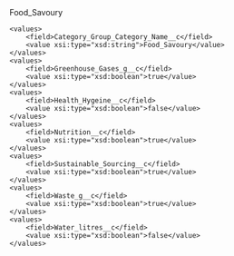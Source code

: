 <?xml version="1.0" encoding="UTF-8"?>
<CustomMetadata xmlns="http://soap.sforce.com/2006/04/metadata" xmlns:xsi="http://www.w3.org/2001/XMLSchema-instance" xmlns:xsd="http://www.w3.org/2001/XMLSchema">
    <label>Food_Savoury</label>
    
    <values>
        <field>Category_Group_Category_Name__c</field>
        <value xsi:type="xsd:string">Food_Savoury</value>
    </values>
    <values>
        <field>Greenhouse_Gases_g__c</field>
        <value xsi:type="xsd:boolean">true</value>
    </values>
    <values>
        <field>Health_Hygeine__c</field>
        <value xsi:type="xsd:boolean">false</value>
    </values>
    <values>
        <field>Nutrition__c</field>
        <value xsi:type="xsd:boolean">true</value>
    </values>
    <values>
        <field>Sustainable_Sourcing__c</field>
        <value xsi:type="xsd:boolean">true</value>
    </values>
    <values>
        <field>Waste_g__c</field>
        <value xsi:type="xsd:boolean">true</value>
    </values>
    <values>
        <field>Water_litres__c</field>
        <value xsi:type="xsd:boolean">false</value>
    </values>
</CustomMetadata>
